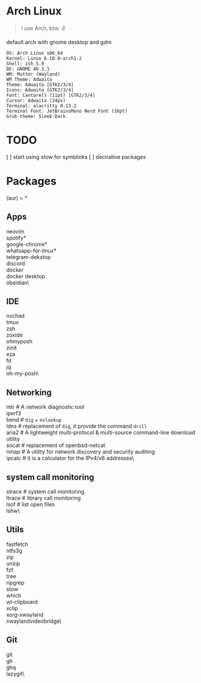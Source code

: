 # Arch Linux

> I use Arch, btw. ✌️

default arch with gnome desktop and gdm

```
OS: Arch Linux x86_64
Kernel: Linux 6.10.0-arch1-2
Shell: zsh 5.9
DE: GNOME 46.3.1
WM: Mutter (Wayland)
WM Theme: Adwaita
Theme: Adwaita [GTK2/3/4]
Icons: Adwaita [GTK2/3/4]
Font: Cantarell (11pt) [GTK2/3/4]
Cursor: Adwaita (24px)
Terminal: alacritty 0.13.2
Terminal Font: JetBrainsMono Nerd Font (16pt)
Grub-theme: Sleek-Dark
```

# TODO

[ ] start using stow for symblinks
[ ] declrative packages

# Packages

(aur) = *

## Apps

neovim\
spotify*\
google-chrome*\
whatsapp-for-linux*\
telegram-dekstop\
discord\
docker\
docker desktop\
obsidian\

## IDE

nvchad\
tmux\
zsh\
zoxide\
ohmyposh\
zinit\
eza\
fd\
jq\
oh-my-posh\

## Networking

mtr # A network diagnostic tool\
iperf3\
bend  # `dig` + `nslookup`\
ldns # replacement of `dig`, it provide the command `drill`\
aria2 # A lightweight multi-protocol & multi-source command-line download utility\
socat # replacement of openbsd-netcat\
nmap # A utility for network discovery and security auditing\
ipcalc  # it is a calculator for the IPv4/v6 addresses\

## system call monitoring

strace # system call monitoring\
ltrace # library call monitoring\
lsof # list open files\
lshw\

## Utils

fastfetch\
ntfs3g\
zip\
unzip\
fzf\
tree\
ripgrep\
stow\
which\
wl-clipboard\
xclip\
xorg-xwayland\
xwaylandvideobridge\

## Git

git\
gh\
ghq\
lazygit\

